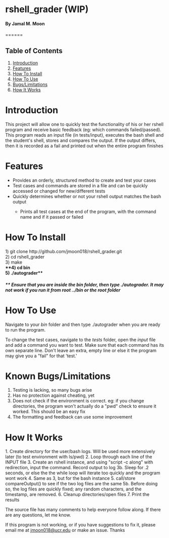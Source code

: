 <h1>rshell_grader (WIP)</h1>
<h4>By Jamal M. Moon</h4>
======

<h2>Table of Contents</h2>
<ol>
    <li><a href="#introTag">Introduction</a></li>
    <li><a href="#featuresTag">Features</a></li>
    <li><a href="#howToGetTag">How To Install</a></li>
    <li><a href="#howToUseTag">How To Use</a></li>
    <li><a href="#bugsTag">Bugs/Limitations</a></li>
    <li><a href="#howItWorksTag"</a>How It Works</li>
</ol>

<h1><a name="introTag">Introduction</a></h1>

This project will allow one to quickly test the functionality of his or her rshell program and receive basic feedback (eg: which commands failed/passed). This program reads an input file (in tests/input), executes the bash shell and the student's shell, stores and compares the output. If the output differs, then it is recorded as a fail and printed out
when the entire program finishes

<h1><a name="featuresTag">Features</a></h1>

<ul>
    <li>Provides an orderly, structured method to create and test your cases</li>
    <li>Test cases and commands are stored in a file and can be quickly accessed or changed for new/different tests</li>
    <li>Quickly determines whether or not your rshell output matches the bash output</li>
        <ul><li>Prints all test cases at the end of the program, with the command name and if it passed or failed</li></ul>
</ul>

<h1><a name="howToGetTag">How To Install</a></h1>

<p>
1) git clone http://github.com/jmoon018/rshell_grader.git
<br>
2) cd rshell_grader
<br>
3) make
<br>
<b>**4) cd bin
<br>
5) ./autograder**</b>
</p>

<h5>** Ensure that you are inside the bin folder, then type ./autograder. It may not work if you run it from root ../bin or the root folder</h5>

<h1><a name="howToUseTag">How To Use</a></h1>

<p>Navigate to your <i>bin</i> folder and then type ./autograder when you are ready to run the program.<p>
<p>To change the test cases, navigate to the <i>tests</i> folder, open the <i>input</i> file and add a command you want to test. Make sure that each command has its own separate line. Don't leave an extra, empty line or else it the program
may give you a "fail" for that 'test.'</p>

<h1><a name="bugsTag">Known Bugs/Limitations</a></h1>
<ol>
    <li>Testing is lacking, so many bugs arise</li>
    <li>Has no protection against cheating, yet</li>
    <li>Does not check if the environment is correct. eg: if you change directories, the program won't actually
        do a "pwd" check to ensure it worked. This should be an easy fix</li>
    <li>The formatting and feedback can use some improvement</li>
</ol>

<h1><a name="howItWorks">How It Works</a></h1>

<p>
  1. Create directory for the user/bash logs. Will be used more extensively later (to test environment with ls/pwd)
  2. Loop through each line of the INPUT file
  3. Create an rshell instance, and using "script -c along" with redirection, input the command. Record output to log
      3b. Sleep for .2 seconds, or else the the while loop will iterate too quickly and the program wont work
 4. Same as 3, but for the bash instance
 5. call/store compareOutput() to see if the two log files are the same
    5b. Before doing so, the log files are quickly fixed; any random characters, and the timestamp, are removed.
 6. Cleanup directories/open files 
 7. Print the results

  The source file has many comments to help everyone follow along. If there are any questions, let me know.
</p>

If this program is not working, or if you have suggestions to fix it, please email me at jmoon018@ucr.edu or make an issue. Thanks
